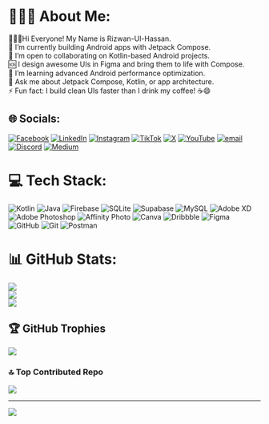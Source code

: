 # 👩🏻‍💻 About Me:
👩🏻‍💻Hi Everyone! My Name is Rizwan-Ul-Hassan.<br>🎯 I’m currently building Android apps with Jetpack Compose.<br>🤝 I’m open to collaborating on Kotlin-based Android projects.<br>🆘 I design awesome UIs in Figma and bring them to life with Compose.<br>🌱 I’m learning advanced Android performance optimization.<br>💬 Ask me about Jetpack Compose, Kotlin, or app architecture.<br>⚡ Fun fact: I build clean UIs faster than I drink my coffee! ☕😄


## 🌐 Socials:
[![Facebook](https://img.shields.io/badge/Facebook-%231877F2.svg?logo=Facebook&logoColor=white)](https://facebook.com/https://www.facebook.com/profile.php?id=61575082256348) [![LinkedIn](https://img.shields.io/badge/LinkedIn-%230077B5.svg?logo=linkedin&logoColor=white)](https://linkedin.com/in/rizwanhassan07) [![Instagram](https://img.shields.io/badge/Instagram-%23E4405F.svg?logo=Instagram&logoColor=white)](https://instagram.com/rizwancodess)  [![TikTok](https://img.shields.io/badge/TikTok-%23000000.svg?logo=TikTok&logoColor=white)](https://tiktok.com/@rizwancodess) [![X](https://img.shields.io/badge/X-black.svg?logo=X&logoColor=white)](https://x.com/rizwan_codess) [![YouTube](https://img.shields.io/badge/YouTube-%23FF0000.svg?logo=YouTube&logoColor=white)](https://youtube.com/@rizwancodes) [![email](https://img.shields.io/badge/Email-D14836?logo=gmail&logoColor=white)](mailto:rizwandevid07@gmail.com) [![Discord](https://img.shields.io/badge/Discord-%237289DA.svg?logo=discord&logoColor=white)](https://discord.gg/rizwancodes)   [![Medium](https://img.shields.io/badge/Medium-12100E?logo=medium&logoColor=white)](https://medium.com/@rizwandevid) 

# 💻 Tech Stack:
![Kotlin](https://img.shields.io/badge/kotlin-%237F52FF.svg?style=for-the-badge&logo=kotlin&logoColor=white) ![Java](https://img.shields.io/badge/java-%23ED8B00.svg?style=for-the-badge&logo=openjdk&logoColor=white) ![Firebase](https://img.shields.io/badge/firebase-%23039BE5.svg?style=for-the-badge&logo=firebase) ![SQLite](https://img.shields.io/badge/sqlite-%2307405e.svg?style=for-the-badge&logo=sqlite&logoColor=white) ![Supabase](https://img.shields.io/badge/Supabase-3ECF8E?style=for-the-badge&logo=supabase&logoColor=white) ![MySQL](https://img.shields.io/badge/mysql-4479A1.svg?style=for-the-badge&logo=mysql&logoColor=white) ![Adobe XD](https://img.shields.io/badge/Adobe%20XD-470137?style=for-the-badge&logo=Adobe%20XD&logoColor=#FF61F6) ![Adobe Photoshop](https://img.shields.io/badge/adobe%20photoshop-%2331A8FF.svg?style=for-the-badge&logo=adobe%20photoshop&logoColor=white) ![Affinity Photo](https://img.shields.io/badge/affinityphoto-%237E4DD2.svg?style=for-the-badge&logo=affinity-photo&logoColor=white) ![Canva](https://img.shields.io/badge/Canva-%2300C4CC.svg?style=for-the-badge&logo=Canva&logoColor=white) ![Dribbble](https://img.shields.io/badge/Dribbble-EA4C89?style=for-the-badge&logo=dribbble&logoColor=white) ![Figma](https://img.shields.io/badge/figma-%23F24E1E.svg?style=for-the-badge&logo=figma&logoColor=white) ![GitHub](https://img.shields.io/badge/github-%23121011.svg?style=for-the-badge&logo=github&logoColor=white) ![Git](https://img.shields.io/badge/git-%23F05033.svg?style=for-the-badge&logo=git&logoColor=white) ![Postman](https://img.shields.io/badge/Postman-FF6C37?style=for-the-badge&logo=postman&logoColor=white)
# 📊 GitHub Stats:
![](https://github-readme-stats.vercel.app/api?username=devRizii&theme=radical&hide_border=true&include_all_commits=true&count_private=true)<br/>
![](https://nirzak-streak-stats.vercel.app/?user=devRizii&theme=radical&hide_border=true)<br/>
![](https://github-readme-stats.vercel.app/api/top-langs/?username=devRizii&theme=radical&hide_border=true&include_all_commits=true&count_private=true&layout=compact)

## 🏆 GitHub Trophies
![](https://github-profile-trophy.vercel.app/?username=devRizii&theme=radical&no-frame=true&no-bg=false&margin-w=4)

### 🔝 Top Contributed Repo
![](https://github-contributor-stats.vercel.app/api?username=devRizii&limit=5&theme=radical&combine_all_yearly_contributions=true)

---
[![](https://visitcount.itsvg.in/api?id=devRizii&icon=0&color=0)](https://visitcount.itsvg.in)

<!-- Proudly created with GPRM ( https://gprm.itsvg.in ) -->
